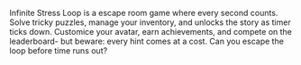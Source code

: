Infinite Stress Loop is a escape room game where every second counts. Solve tricky puzzles, manage your inventory, and unlocks the story as timer ticks down. Customice your avatar, earn achievements, and compete on the leaderboard- but beware: every hint comes at a cost. Can you escape the loop before time runs out?